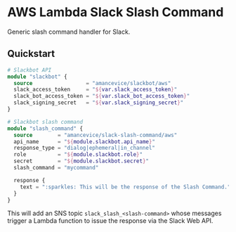 # AWS Lambda Slack Slash Command

Generic slash command handler for Slack.

## Quickstart

```terraform
# Slackbot API
module "slackbot" {
  source                 = "amancevice/slackbot/aws"
  slack_access_token     = "${var.slack_access_token}"
  slack_bot_access_token = "${var.slack_bot_access_token}"
  slack_signing_secret   = "${var.slack_signing_secret}"
}

# Slackbot slash command
module "slash_command" {
  source        = "amancevice/slack-slash-command/aws"
  api_name      = "${module.slackbot.api_name}"
  response_type = "dialog|ephemeral|in_channel"
  role          = "${module.slackbot.role}"
  secret        = "${module.slackbot.secret}"
  slash_command = "mycommand"

  response {
    text = ":sparkles: This will be the response of the Slash Command."
  }
}
```

This will add an SNS topic `slack_slash_<slash-command>` whose messages trigger a Lambda function to issue the response via the Slack Web API.
